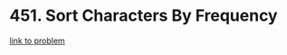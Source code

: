 # 451. Sort Characters By Frequency

[link to problem](https://leetcode.com/problems/sort-characters-by-frequency/description/)
